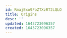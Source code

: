 ```yaml
---
id: RmajExo9FoZTXzRT2LQLO
title: Origins
desc: ''
updated: 1643723096357
created: 1643723096357
---
```



